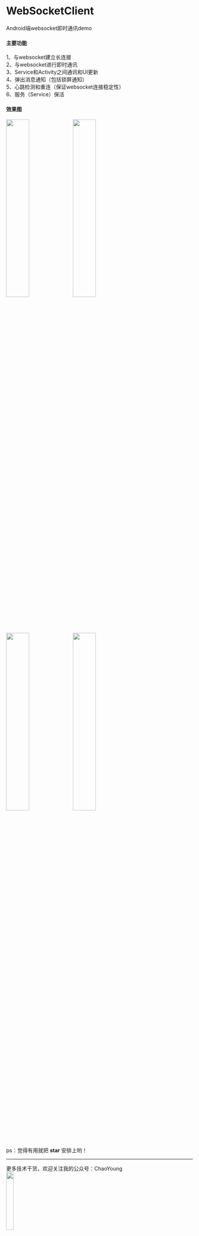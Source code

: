 # WebSocketClient
Android端websocket即时通讯demo


#### 主要功能
1、与websocket建立长连接<br>
2、与websocket进行即时通讯<br>
3、Service和Activity之间通讯和UI更新<br>
4、弹出消息通知（包括锁屏通知）<br>
5、心跳检测和重连（保证websocket连接稳定性）<br>
6、服务（Service）保活<br>

#### 效果图
<div>
<img src="https://github.com/yangxch/WebSocketClient/raw/master/screenshot/chatntf.jpg" width="35%" height="35%">
<img src="https://github.com/yangxch/WebSocketClient/raw/master/screenshot/chat.jpg" width="35%" height="35%">
  <br><br>
<img src="https://github.com/yangxch/WebSocketClient/raw/master/screenshot/notification.jpg" width="35%" height="35%">
<img src="https://github.com/yangxch/WebSocketClient/raw/master/screenshot/lockmsg.jpg" width="35%" height="35%">
</div>

<br>
ps：觉得有用就把 <b>star</b> 安排上哟！

***
更多技术干货，欢迎关注我的公众号：ChaoYoung
<br><img src="https://github.com/yangxch/WebSocketClient/raw/master/screenshot/qrcode_chaoyoung.jpg" width="20%" height="20%">
